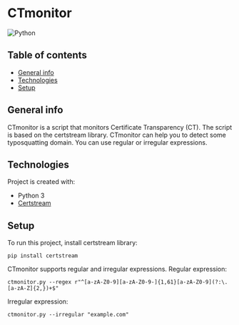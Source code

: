 # CTmonitor

![Python](https://img.shields.io/badge/python-3.7-blue.svg)

## Table of contents
* [General info](#general-info)
* [Technologies](#technologies)
* [Setup](#setup)

## General info
CTmonitor is a script that monitors Certificate Transparency (CT). The script is based on the certstream library. CTmonitor can help you to detect some typosquatting domain. You can use regular or irregular expressions.

## Technologies
Project is created with:
* Python 3
* [Certstream](https://github.com/CaliDog/certstream-python) 

## Setup
To run this project, install certstream library:

```
pip install certstream
```
CTmonitor supports regular and irregular expressions.
Regular expression:
```
ctmonitor.py --regex r"^[a-zA-Z0-9][a-zA-Z0-9-]{1,61}[a-zA-Z0-9](?:\.[a-zA-Z]{2,})+$"
```
Irregular expression:
```
ctmonitor.py --irregular "example.com"
```
